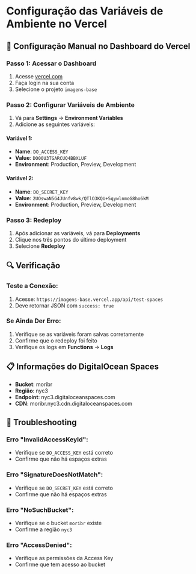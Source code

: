 # Configuração das Variáveis de Ambiente no Vercel

## 🔧 Configuração Manual no Dashboard do Vercel

### Passo 1: Acessar o Dashboard
1. Acesse [vercel.com](https://vercel.com)
2. Faça login na sua conta
3. Selecione o projeto `imagens-base`

### Passo 2: Configurar Variáveis de Ambiente
1. Vá para **Settings** → **Environment Variables**
2. Adicione as seguintes variáveis:

#### Variável 1:
- **Name**: `DO_ACCESS_KEY`
- **Value**: `DO00U3TGARCUQ4BBXLUF`
- **Environment**: Production, Preview, Development

#### Variável 2:
- **Name**: `DO_SECRET_KEY`
- **Value**: `2UOswaN5G4JUnfv8wk/QTlO3KQU+5qywlnmoG8ho6kM`
- **Environment**: Production, Preview, Development

### Passo 3: Redeploy
1. Após adicionar as variáveis, vá para **Deployments**
2. Clique nos três pontos do último deployment
3. Selecione **Redeploy**

## 🔍 Verificação

### Teste a Conexão:
1. Acesse: `https://imagens-base.vercel.app/api/test-spaces`
2. Deve retornar JSON com `success: true`

### Se Ainda Der Erro:
1. Verifique se as variáveis foram salvas corretamente
2. Confirme que o redeploy foi feito
3. Verifique os logs em **Functions** → **Logs**

## 📋 Informações do DigitalOcean Spaces

- **Bucket**: moribr
- **Região**: nyc3
- **Endpoint**: nyc3.digitaloceanspaces.com
- **CDN**: moribr.nyc3.cdn.digitaloceanspaces.com

## 🚨 Troubleshooting

### Erro "InvalidAccessKeyId":
- Verifique se `DO_ACCESS_KEY` está correto
- Confirme que não há espaços extras

### Erro "SignatureDoesNotMatch":
- Verifique se `DO_SECRET_KEY` está correto
- Confirme que não há espaços extras

### Erro "NoSuchBucket":
- Verifique se o bucket `moribr` existe
- Confirme a região `nyc3`

### Erro "AccessDenied":
- Verifique as permissões da Access Key
- Confirme que tem acesso ao bucket
